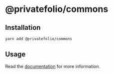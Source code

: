 # @privatefolio/commons

## Installation

```sh
yarn add @privatefolio/commons
```

## Usage

Read the [documentation](https://docs.privatefolio.app) for more information.
